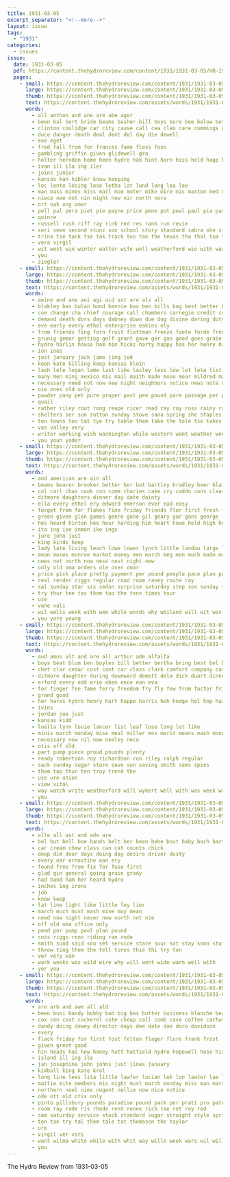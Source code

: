 ```yaml
---
title: 1931-03-05
excerpt_separator: "<!--more-->"
layout: issue
tags:
  - "1931"
categories:
  - issues
issue:
  date: 1931-03-05
  pdf: https://content.thehydroreview.com/content/1931/1931-03-05/HR-1931-03-05.pdf
  pages:
    - small: https://content.thehydroreview.com/content/1931/1931-03-05/small/HR-1931-03-05-01.jpg
      large: https://content.thehydroreview.com/content/1931/1931-03-05/large/HR-1931-03-05-01.jpg
      thumb: https://content.thehydroreview.com/content/1931/1931-03-05/thumbnails/HR-1931-03-05-01.jpg
      text: https://content.thehydroreview.com/assets/words/1931/1931-03-05/HR-1931-03-05-01.txt
      words:
        - all anthon and ane are abe ager
        - been bal bert bride beams basher bill boys bore bee below better boan back billie boy brides begin brown
        - clinton coolidge car city cause call cea cleo care cummings come cannon class calvin cad church chy
        - duce danger death deal dent del day die dewell
        - ene eget
        - fred fall from for frances fame floss fons
        - gambling griffin given glidewell gra
        - holter herndon home heen hydro hak hint harn hiss held happ hardware has him her husband high house
        - ivan ill ila ing iler
        - joins junior
        - kansas kan kibler know keeping
        - loc lente losing lose letha lat lund long lea lee
        - man mass mines miss mail moe moter mike mire mis maxton med march morning mins mex monday more mae many malson matter mee
        - niece nee not nin night new nir north nore
        - ort oak ong omer
        - pell pal pera piet pie payne price pene pot peal paul pia pastor perry pica preve
        - quince
        - russell rush riff ray rink red res rank run revie
        - seri seen second stunz son school story standard sabra she sien stella smith state stay still stewart
        - trina tie tank tse tak track too tan the texas tha thal tua times tat tas teed teen trial thomas tar team
        - vera virgil
        - wit west win winter walter wife well weatherford wie with warley wat was world will
        - you
        - ziegler
    - small: https://content.thehydroreview.com/content/1931/1931-03-05/small/HR-1931-03-05-02.jpg
      large: https://content.thehydroreview.com/content/1931/1931-03-05/large/HR-1931-03-05-02.jpg
      thumb: https://content.thehydroreview.com/content/1931/1931-03-05/thumbnails/HR-1931-03-05-02.jpg
      text: https://content.thehydroreview.com/assets/words/1931/1931-03-05/HR-1931-03-05-02.txt
      words:
        - amine and ane ani agi aid ast are als all
        - blakley bas bulan bond bennie bax ben bills bag best better baie boy bos business bet bonnie bulk boys been bread bonds bonus bie boschert but bein beat box bahney bill bade baby bureau
        - coe change cha chief courage call chambers carnegie credit company cox cold corn congress chaves coffee coo come city chappell clinton coll cece
        - demand death dors days dabney down due dog divine daring duty delay duck daughter during deck dance does
        - eve early every ethel enterprise eakins ely
        - from friends fing fern fruit flottman freeze foote forde french few fay free filling feather friendly fame fallen fortune far folks folk fer for falling fore faith fait finger felton friday field fancy fish
        - grunig gemar getting golf grant gave ger gas good goes grain goering german
        - hydro harlin house hom hin hicks harty happy has her henry hall harold hose helen hunger home heen had health human harry homes
        - ion ines
        - just january jack jame jing jed
        - keen kate killing keep kansas klein
        - lash lele logan lame last like lasley less low let lete list leader las late lawless luck line liberty litle lan lesser look light loui loss
        - many men ming mexico mis mail maith made mose moar mildred marshall man murray milliner most martineau mole magnolia mon more marcel may meme miler monday mane march mayme mus mustard much method
        - necessary need not now new night neighbors notice news note ning north norris
        - oie ones old only
        - powder pany pet pure proper past pee pound pare passage per public power present phoenix private page people plant place patch peat pier pleasant pail pai prairie pounds pint pou
        - quail
        - rather riley rout rong reape ricer read ray roy ross rainy race real red reasons
        - shelters ser sun sutton sunday stove sana spring she staples sai song salt sick sister stand slay state seay set setting sell sid such sop seems seen stain shelton states station seven shock shoals still say see sides son saturday stains showers service suter small sweet
        - ten towns too tat tye try table them take the tole tse takes tiny ted tie thick than triplet tae trust times tee toure tue texas
        - vas valley very
        - writer working wish washington while western want weather week wheat wear winter well wate wave war will wisel was west whitehouse with way worthy walton weck william
        - you youn yoder
    - small: https://content.thehydroreview.com/content/1931/1931-03-05/small/HR-1931-03-05-03.jpg
      large: https://content.thehydroreview.com/content/1931/1931-03-05/large/HR-1931-03-05-03.jpg
      thumb: https://content.thehydroreview.com/content/1931/1931-03-05/thumbnails/HR-1931-03-05-03.jpg
      text: https://content.thehydroreview.com/assets/words/1931/1931-03-05/HR-1931-03-05-03.txt
      words:
        - and american are ain all
        - beams bearer brooker better ber but bartley bradley beer blaine brown bird barber buy
        - col carl chas cook con come charies cake cry caddo cons claas came coffee church craig
        - ditmore daughters dinner day date dainty
        - ella every ethel ery edward emerson ever ead easy
        - forget from for flakes fine friday friends flor first fresh frank farm finer
        - green given glen games genre gone gil geary gar gans george
        - hes heard hinton hee hour harding him heart howe held high home happy henke haves hie homs hydro
        - ita ing ise inman ike ings
        - jure john just
        - king kinds keep
        - lady late living leach lowe lower lynch little landau large laser lee lees let love
        - mean moses monroe market money men march meg mon much made maguire many mor more moody macy
        - nees not north now ness nest night new
        - only old oma orders ole over omar
        - price pick place pretty payment per pound people pace plan power
        - real render riggs regular road room raney route ray
        - sal sunday star six sedan surprise saturday step sos sonday save special super sales sells sack son salvin suit seen sur sale service suite sport stephenson sit set see sand standard serre speed scott
        - try thur tee tas them too the tenn times tour
        - use
        - vane vali
        - wil wells week with wee while words why weiland will wit was work
        - you yore young
    - small: https://content.thehydroreview.com/content/1931/1931-03-05/small/HR-1931-03-05-04.jpg
      large: https://content.thehydroreview.com/content/1931/1931-03-05/large/HR-1931-03-05-04.jpg
      thumb: https://content.thehydroreview.com/content/1931/1931-03-05/thumbnails/HR-1931-03-05-04.jpg
      text: https://content.thehydroreview.com/assets/words/1931/1931-03-05/HR-1931-03-05-04.txt
      words:
        - aud amos alt and are all arthur ade alfalfa
        - boys beat blum ben boyles bill better bertha bring best bel but
        - chet clar cedar cost cant car class clark comfort company care
        - ditmore daughter during downward demott dela dick duart dinner
        - erford every edd erie eben ence eon eva
        - for finger fee fame ferry freedom fry fly few from factor friends first fine friday
        - grand good
        - her hares hydro henry hart happe harris heh hodge hol hop harold home
        - ivins
        - jordan joe just
        - kansas kidd
        - luella lynn louie lancer list leaf lose long let like
        - minis march monday mise meal miller mos merit means mash money mer mus miss many
        - necessary now nil new neeley nece
        - otis off old
        - part pump piece proud pounds plenty
        - ready robertson roy richardson run riley ralph regular
        - sack sunday sugar store save sun saving smith sams spies
        - them top thur ten troy trend the
        - use ure union
        - view vital
        - way watch write weatherford will wykert well with was week walker work
        - you
    - small: https://content.thehydroreview.com/content/1931/1931-03-05/small/HR-1931-03-05-05.jpg
      large: https://content.thehydroreview.com/content/1931/1931-03-05/large/HR-1931-03-05-05.jpg
      thumb: https://content.thehydroreview.com/content/1931/1931-03-05/thumbnails/HR-1931-03-05-05.jpg
      text: https://content.thehydroreview.com/assets/words/1931/1931-03-05/HR-1931-03-05-05.txt
      words:
        - alle all ast and ade are
        - bel but bell boe bands belt ber been bebe bout baby bach bart bright
        - car cream chew class can cat counts chick
        - deep dim door days doing day desire driver dusty
        - every ear ernestine eon ery
        - found free from fix for fuse first
        - glad gin general going grain grady
        - had hand ham her heard hydro
        - inches ing irons
        - job
        - know keep
        - lat line light like little ley lier
        - march much must mash mine moy mean
        - need now night never new north not nie
        - off old oma office only
        - peed per pump pool plan pound
        - ross riggs reno riding ran rode
        - smith sund said sou set service stare sour sot stay soon stuff she strange saving stock start six stoves
        - throw ting them the tell tures thie thi try ton
        - ver very van
        - work weeks was wild wire why will went wide warn well with
        - yer you
    - small: https://content.thehydroreview.com/content/1931/1931-03-05/small/HR-1931-03-05-06.jpg
      large: https://content.thehydroreview.com/content/1931/1931-03-05/large/HR-1931-03-05-06.jpg
      thumb: https://content.thehydroreview.com/content/1931/1931-03-05/thumbnails/HR-1931-03-05-06.jpg
      text: https://content.thehydroreview.com/assets/words/1931/1931-03-05/HR-1931-03-05-06.txt
      words:
        - are arb and awe all ald
        - been busi bandy bobby bah big bas butter business blanche beans bring bulk ben bank barber butcher bane ber
        - cox cen cost cockerel cute cheap call comb case coffee cartwright cate cream can
        - dandy doing dewey director days dee date dae doro davidson
        - every
        - flack friday for first fost felton flager flore frank frost fever
        - given greet good
        - hin heads has how honey hutt hatfield hydro hopewell hose hiss holte hatin henry hart hava
        - island ill ing ile
        - jan josephine john johns just jines january
        - kimball king kate krol
        - long line lees lita little lawfer lucian lek lon lawter lae larger let left lela lor last ler
        - mattie mite members mis might must march monday miss man marshall more melton
        - northern noel nims nugent nellie now nice notice
        - ode ott old otis only
        - pinto pillsbury pounds paradise pound pack per prati pro pater pitzer pick pork
        - room ray rade ris rhode rent renee rich rae ret roy red
        - sam saturday service stock standard sugar straight style spring siv store seed sali sale sewing see smith son spies sack sal
        - ten tae try tal them tale tat thomason the taylor
        - ure
        - virgil ver vari
        - want wilma white while with whit way wille week wars wil will wie wate wells weak wage
        - you
---
```


The Hydro Review from 1931-03-05

<!--more-->

